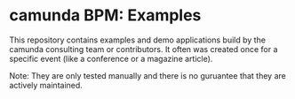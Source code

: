camunda BPM: Examples
=============================

This repository contains examples and demo applications build by the camunda consulting team
or contributors. It often was created once for a specific event (like a conference or a magazine article).

Note: They are only tested manually and there is no guruantee that they are actively maintained.
